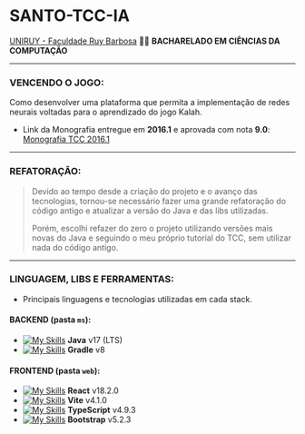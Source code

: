 # SANTO-TCC-IA
[UNIRUY - Faculdade Ruy Barbosa](https://www.wyden.com.br/unidades/uniruy) :man_student: **BACHARELADO EM CIÊNCIAS DA COMPUTAÇÃO**

---

### VENCENDO O JOGO:
Como desenvolver uma plataforma que permita a implementação de redes neurais voltadas para o aprendizado do jogo Kalah.

- Link da Monografia entregue em **2016.1** e aprovada com nota **9.0**: [Monografia TCC 2016.1](https://docs.google.com/document/d/1uERGVMw8eoQJcZtGlC9KTqcBCpsHNGFJCPAwaEguIQk/edit?usp=sharing)

---

### REFATORAÇÃO:
>Devido ao tempo desde a criação do projeto e o avanço das tecnologias, tornou-se necessário fazer uma grande refatoração do código antigo e atualizar a versão do Java e das libs utilizadas.
>
>Porém, escolhi refazer do zero o projeto utilizando versões mais novas do Java e seguindo o meu próprio tutorial do TCC, sem utilizar nada do código antigo.

---

### LINGUAGEM, LIBS E FERRAMENTAS:

- Principais linguagens e tecnologias utilizadas em cada stack.

#### BACKEND (pasta `ms`):
- [![My Skills](https://skillicons.dev/icons?i=java)](https://blogs.oracle.com/oracle-brasil/post/a-chegada-do-java-17) **Java** v17 (LTS)
- [![My Skills](https://skillicons.dev/icons?i=gradle)](https://docs.gradle.org/8.0.2/dsl) **Gradle** v8

#### FRONTEND (pasta `web`):
- [![My Skills](https://skillicons.dev/icons?i=react)](https://pt-br.reactjs.org/tutorial/tutorial.html) **React** v18.2.0
- [![My Skills](https://skillicons.dev/icons?i=vite)](https://v3.vitejs.dev) **Vite** v4.1.0
- [![My Skills](https://skillicons.dev/icons?i=typescript)](https://www.typescriptlang.org/) **TypeScript** v4.9.3
- [![My Skills](https://skillicons.dev/icons?i=bootstrap)](https://getbootstrap.com/docs/5.2/getting-started/introduction/) **Bootstrap** v5.2.3
